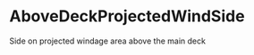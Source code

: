 AboveDeckProjectedWindSide
==========================

Side on projected windage area above the main deck
